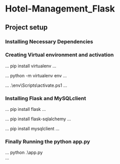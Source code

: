 # Hotel-Management_Flask

## Project setup

### Installing Necessary Dependencies
### Creating Virtual environment and activation
...
 pip install virtualenv
...

...
 python -m virtualenv env
...

...
 .\env\Scripts\activate.ps1
...

### Installing Flask and MySQLclient
...
 pip install flask
...

...
 pip install flask-sqlalchemy
...

...
 pip install mysqlclient
...
### Finally Running the python app.py
...
 python .\app.py  
...

